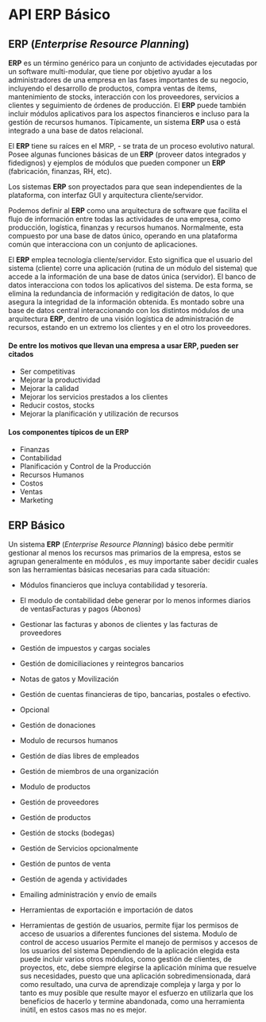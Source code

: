 # API **ERP** Básico

## **ERP** (_Enterprise Resource Planning_)

**ERP** es un término genérico para un conjunto de actividades ejecutadas por un software multi-modular, que tiene por objetivo ayudar a los administradores de una empresa en las fases importantes de su negocio, incluyendo el desarrollo de productos, compra ventas de ítems, mantenimiento de stocks, interacción con los proveedores, servicios a clientes y seguimiento de órdenes de producción. El **ERP** puede también incluir módulos aplicativos para los aspectos financieros e incluso para la gestión de recursos humanos. Típicamente, un sistema **ERP** usa o está integrado a una base de datos relacional.

El **ERP** tiene su raíces en el MRP, - se trata de un proceso evolutivo natural. Posee algunas funciones básicas de un **ERP** (proveer datos integrados y fidedignos) y ejemplos de módulos que pueden componer un **ERP** (fabricación, finanzas, RH, etc).

Los sistemas **ERP** son proyectados para que sean independientes de la plataforma, con interfaz GUI y arquitectura cliente/servidor.

Podemos definir al **ERP** como una arquitectura de software que facilita el flujo de información entre todas las actividades de una empresa, como producción, logística, finanzas y recursos humanos. Normalmente, esta compuesto por una base de datos único, operando en una plataforma común que interacciona con un conjunto de aplicaciones.

El **ERP** emplea tecnología cliente/servidor. Esto significa que el usuario del sistema (cliente) corre una aplicación (rutina de un módulo del sistema) que accede a la información de una base de datos única (servidor). El banco de datos interacciona con todos los aplicativos del sistema. De esta forma, se elimina la redundancia de información y redigitación de datos, lo que asegura la integridad de la información obtenida. Es montado sobre una base de datos central interaccionando con los distintos módulos de una arquitectura **ERP**, dentro de una visión logística de administración de recursos, estando en un extremo los clientes y en el otro los proveedores.

#### De entre los motivos que llevan una empresa a usar **ERP**, pueden ser citados

-   Ser competitivas
-   Mejorar la productividad
-   Mejorar la calidad
-   Mejorar los servicios prestados a los clientes
-   Reducir costos, stocks
-   Mejorar la planificación y utilización de recursos

#### Los componentes típicos de un **ERP**

-   Finanzas
-   Contabilidad
-   Planificación y Control de la Producción
-   Recursos Humanos
-   Costos
-   Ventas
-   Marketing

## **ERP** Básico

Un sistema **ERP** (_Enterprise Resource Planning_) básico debe permitir gestionar al menos los recursos mas primarios de la empresa, estos se agrupan generalmente en módulos , es muy importante saber decidir cuales son las herramientas básicas necesarias para cada situación:

-   Módulos financieros que incluya contabilidad y tesorería.

-   El modulo de contabilidad debe generar por lo menos informes diarios de ventasFacturas y pagos (Abonos)

-   Gestionar las facturas y abonos de clientes y las facturas de proveedores

-   Gestión de impuestos y cargas sociales

-   Gestión de domiciliaciones y reintegros bancarios

-   Notas de gatos y Movilización

-   Gestión de cuentas financieras de tipo, bancarias, postales o efectivo.

-   Opcional

-   Gestión de donaciones

-   Modulo de recursos humanos

-   Gestión de días libres de empleados

-   Gestión de miembros de una organización

-   Modulo de productos

-   Gestión de proveedores

-   Gestión de productos

-   Gestión de stocks (bodegas)

-   Gestión de Servicios opcionalmente

-   Gestión de puntos de venta
-   Gestión de agenda y actividades
-   Emailing administración y envío de emails
-   Herramientas de exportación e importación de datos
-   Herramientas de gestión de usuarios, permite fijar los permisos de acceso de usuarios a diferentes funciones del sistema.
    Modulo de control de acceso usuarios
    Permite el manejo de permisos y accesos de los usuarios del sistema
    Dependiendo de la aplicación elegida esta puede incluir varios otros módulos, como gestión de clientes, de proyectos, etc, debe siempre elegirse la aplicación mínima que resuelve sus necesidades, puesto que una aplicación sobredimensionada, dará como resultado, una curva de aprendizaje compleja y larga y por lo tanto es muy posible que resulte mayor el esfuerzo en utilizarla que los beneficios de hacerlo y termine abandonada, como una herramienta inútil, en estos casos mas no es mejor.
